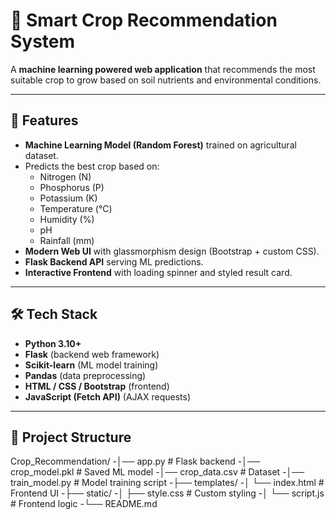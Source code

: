 # 🌱 Smart Crop Recommendation System

A **machine learning powered web application** that recommends the most suitable crop to grow based on soil nutrients and environmental conditions.

---

## 🚀 Features
- **Machine Learning Model (Random Forest)** trained on agricultural dataset.
- Predicts the best crop based on:
  - Nitrogen (N)
  - Phosphorus (P)
  - Potassium (K)
  - Temperature (°C)
  - Humidity (%)
  - pH
  - Rainfall (mm)
- **Modern Web UI** with glassmorphism design (Bootstrap + custom CSS).
- **Flask Backend API** serving ML predictions.
- **Interactive Frontend** with loading spinner and styled result card.

---

## 🛠️ Tech Stack
- **Python 3.10+**
- **Flask** (backend web framework)
- **Scikit-learn** (ML model training)
- **Pandas** (data preprocessing)
- **HTML / CSS / Bootstrap** (frontend)
- **JavaScript (Fetch API)** (AJAX requests)

---

## 📂 Project Structure
Crop_Recommendation/
-│── app.py # Flask backend
-│── crop_model.pkl # Saved ML model
-│── crop_data.csv # Dataset
-│── train_model.py # Model training script
-├── templates/
-│ └── index.html # Frontend UI
-├── static/
-│ ├── style.css # Custom styling
-│ └── script.js # Frontend logic
-└── README.md
